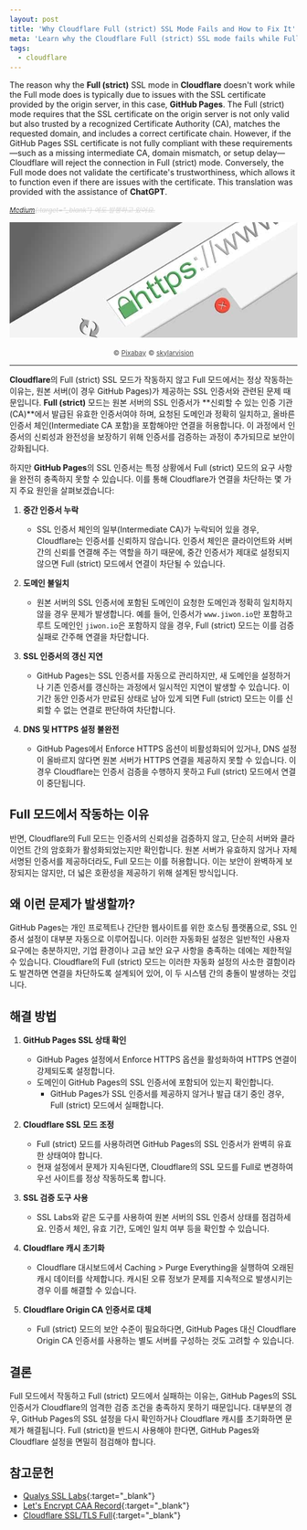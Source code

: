 ```yaml
---
layout: post
title: 'Why Cloudflare Full (strict) SSL Mode Fails and How to Fix It'
meta: 'Learn why the Cloudflare Full (strict) SSL mode fails while Full mode works, especially when using GitHub Pages as the origin server. Understand common SSL issues and how to fix them for a secure and seamless connection.'
tags:
  - cloudflare
---
```


The reason why the **Full (strict)** SSL mode in **Cloudflare** doesn't work while the Full mode does is typically due to issues with the SSL certificate provided by the origin server, 
in this case, **GitHub Pages**. The Full (strict) mode requires that the SSL certificate on the origin server is not only valid but also trusted by a recognized Certificate Authority (CA), 
matches the requested domain, and includes a correct certificate chain. 
However, if the GitHub Pages SSL certificate is not fully compliant with these requirements—such as a missing intermediate CA, 
domain mismatch, or setup delay—Cloudflare will reject the connection in Full (strict) mode. Conversely, the Full mode does not validate the certificate's trustworthiness, 
which allows it to function even if there are issues with the certificate.
This translation was provided with the assistance of **ChatGPT**.

<!--more-->

<small style="color:lightgray;text-decoration:line-through;font-style: italic;">[Medium](https://jiwonio.medium.com/ "medium.com/@jiwonio"){:target="_blank"} 에도 발행하고 있어요.</small>

<img src="/uploads/cloudflare-invalid-ssl/ssl-tls-https.jpg" alt="SSL/TLS HTTPS Background" />

<p style="text-align:center;opacity:0.8;">
    <small>&copy; <a href="https://pixabay.com/" title="Pixabay" target="_blank">Pixabay</a></small>
    <small>&copy; <a href="https://pixabay.com/ko/users/skylarvision-2957633" title="Content copyright holder" target="_blank">skylarvision</a></small>
</p>

-----

**Cloudflare**의 Full (strict) SSL 모드가 작동하지 않고 Full 모드에서는 정상 작동하는 이유는, 원본 서버(이 경우 GitHub Pages)가 제공하는 SSL 인증서와 관련된 문제 때문입니다. 
**Full (strict)** 모드는 원본 서버의 SSL 인증서가 **신뢰할 수 있는 인증 기관(CA)**에서 발급된 유효한 인증서여야 하며, 요청된 도메인과 정확히 일치하고, 
올바른 인증서 체인(Intermediate CA 포함)을 포함해야만 연결을 허용합니다. 이 과정에서 인증서의 신뢰성과 완전성을 보장하기 위해 인증서를 검증하는 과정이 추가되므로 보안이 강화됩니다. 

하지만 **GitHub Pages**의 SSL 인증서는 특정 상황에서 Full (strict) 모드의 요구 사항을 완전히 충족하지 못할 수 있습니다. 
이를 통해 Cloudflare가 연결을 차단하는 몇 가지 주요 원인을 살펴보겠습니다:

1. **중간 인증서 누락**
   - SSL 인증서 체인의 일부(Intermediate CA)가 누락되어 있을 경우, Cloudflare는 인증서를 신뢰하지 않습니다. 
     인증서 체인은 클라이언트와 서버 간의 신뢰를 연결해 주는 역할을 하기 때문에, 중간 인증서가 제대로 설정되지 않으면 Full (strict) 모드에서 연결이 차단될 수 있습니다.

2. **도메인 불일치**
   - 원본 서버의 SSL 인증서에 포함된 도메인이 요청한 도메인과 정확히 일치하지 않을 경우 문제가 발생합니다. 
     예를 들어, 인증서가 `www.jiwon.io`만 포함하고 루트 도메인인 `jiwon.io`은 포함하지 않을 경우, Full (strict) 모드는 이를 검증 실패로 간주해 연결을 차단합니다.

3. **SSL 인증서의 갱신 지연**
   - GitHub Pages는 SSL 인증서를 자동으로 관리하지만, 새 도메인을 설정하거나 기존 인증서를 갱신하는 과정에서 일시적인 지연이 발생할 수 있습니다. 
     이 기간 동안 인증서가 만료된 상태로 남아 있게 되면 Full (strict) 모드는 이를 신뢰할 수 없는 연결로 판단하여 차단합니다.

4. **DNS 및 HTTPS 설정 불완전**
    - GitHub Pages에서 Enforce HTTPS 옵션이 비활성화되어 있거나, DNS 설정이 올바르지 않다면 원본 서버가 HTTPS 연결을 제공하지 못할 수 있습니다. 
      이 경우 Cloudflare는 인증서 검증을 수행하지 못하고 Full (strict) 모드에서 연결이 중단됩니다.

## Full 모드에서 작동하는 이유

반면, Cloudflare의 Full 모드는 인증서의 신뢰성을 검증하지 않고, 단순히 서버와 클라이언트 간의 암호화가 활성화되었는지만 확인합니다. 
원본 서버가 유효하지 않거나 자체 서명된 인증서를 제공하더라도, Full 모드는 이를 허용합니다. 
이는 보안이 완벽하게 보장되지는 않지만, 더 넓은 호환성을 제공하기 위해 설계된 방식입니다.

## 왜 이런 문제가 발생할까?

GitHub Pages는 개인 프로젝트나 간단한 웹사이트를 위한 호스팅 플랫폼으로, SSL 인증서 설정이 대부분 자동으로 이루어집니다. 
이러한 자동화된 설정은 일반적인 사용자 요구에는 충분하지만, 기업 환경이나 고급 보안 요구 사항을 충족하는 데에는 제한적일 수 있습니다. 
Cloudflare의 Full (strict) 모드는 이러한 자동화 설정의 사소한 결함이라도 발견하면 연결을 차단하도록 설계되어 있어, 이 두 시스템 간의 충돌이 발생하는 것입니다.

## 해결 방법

1. **GitHub Pages SSL 상태 확인**
   - GitHub Pages 설정에서 Enforce HTTPS 옵션을 활성화하여 HTTPS 연결이 강제되도록 설정합니다.
   - 도메인이 GitHub Pages의 SSL 인증서에 포함되어 있는지 확인합니다.
     - GitHub Pages가 SSL 인증서를 제공하지 않거나 발급 대기 중인 경우, Full (strict) 모드에서 실패합니다.

2. **Cloudflare SSL 모드 조정**
   - Full (strict) 모드를 사용하려면 GitHub Pages의 SSL 인증서가 완벽히 유효한 상태여야 합니다.
   - 현재 설정에서 문제가 지속된다면, Cloudflare의 SSL 모드를 Full로 변경하여 우선 사이트를 정상 작동하도록 합니다.

3. **SSL 검증 도구 사용**
   - SSL Labs와 같은 도구를 사용하여 원본 서버의 SSL 인증서 상태를 점검하세요. 인증서 체인, 유효 기간, 도메인 일치 여부 등을 확인할 수 있습니다.

4. **Cloudflare 캐시 초기화**
   - Cloudflare 대시보드에서 Caching > Purge Everything을 실행하여 오래된 캐시 데이터를 삭제합니다. 캐시된 오류 정보가 문제를 지속적으로 발생시키는 경우 이를 해결할 수 있습니다.

5. **Cloudflare Origin CA 인증서로 대체**
   - Full (strict) 모드의 보안 수준이 필요하다면, GitHub Pages 대신 Cloudflare Origin CA 인증서를 사용하는 별도 서버를 구성하는 것도 고려할 수 있습니다.

## 결론

Full 모드에서 작동하고 Full (strict) 모드에서 실패하는 이유는, GitHub Pages의 SSL 인증서가 Cloudflare의 엄격한 검증 조건을 충족하지 못하기 때문입니다. 
대부분의 경우, GitHub Pages의 SSL 설정을 다시 확인하거나 Cloudflare 캐시를 초기화하면 문제가 해결됩니다. 
Full (strict)을 반드시 사용해야 한다면, GitHub Pages와 Cloudflare 설정을 면밀히 점검해야 합니다.

## 참고문헌

 - [Qualys SSL Labs](https://www.ssllabs.com/ "SSL Labs"){:target="_blank"}
 - [Let's Encrypt CAA Record](https://letsencrypt.org/docs/caa/ "Let's Encrypt"){:target="_blank"}
 - [Cloudflare SSL/TLS Full](https://developers.cloudflare.com/ssl/origin-configuration/ssl-modes/full/ "Cloudflare SSL/TLS Full"){:target="_blank"}